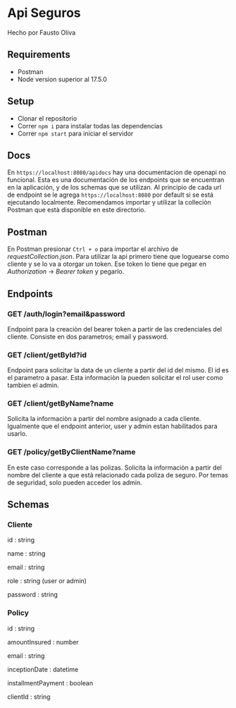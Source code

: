 # Api Seguros

Hecho por Fausto Oliva 

## Requirements

- Postman
- Node version superior al 17.5.0


## Setup

-   Clonar el repositorio
-   Correr `npm i` para instalar todas las dependencias
-   Correr `npm start` para iniciar el servidor 

## Docs

En `https://localhost:8080/apidocs` hay una documentacion de openapi no funcional.  Esta es una documentación de los endpoints que se encuentran en la aplicación, y de los schemas que se utilizan. Al principio de cada url de endpoint se le agrega `https://localhost:8080` por default si se está ejecutando localmente. Recomendamos importar y utilizar la colleciòn Postman que està disponible en este directorio. 

## Postman

En Postman presionar `Ctrl + o` para importar el archivo de *requestCollection.json*. Para utilizar la api primero tiene que loguearse como cliente y se lo va a otorgar un token. Ese token lo tiene que pegar en *Authorization* -> *Bearer token* y pegarlo. 

## Endpoints

### GET /auth/login?email&password

Endpoint para la creaciòn del bearer token a partir de las credenciales del cliente. Consiste en dos parametros; email y password.

### GET /client/getById?id

Endpoint para solicitar la data de un cliente a partir del id del mismo. El id es el parametro a pasar. Esta informaciòn la pueden solicitar el rol user como tambien el admin. 

### GET /client/getByName?name

Solicita la informaciòn a partir del nombre asignado a cada cliente. Igualmente que el endpoint anterior, user y admin estan habilitados para usarlo. 

### GET /policy/getByClientName?name

En este caso corresponde a las polizas. Solicita la informaciòn a partir del nombre del cliente a que està relacionado cada poliza de seguro. Por temas de seguridad, solo pueden acceder los admin. 

## Schemas

### Cliente
  id : string 
  
  name : string
  
  email : string
  
  role : string (user or admin)
  
  password : string

### Policy
  id : string 
  
  amountInsured : number
  
  email : string 
  
  inceptionDate : datetime 
  
  installmentPayment : boolean 
  
  clientId : string 